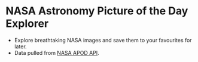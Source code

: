 # NASA Astronomy Picture of the Day Explorer
* Explore breathtaking NASA images and save them to your favourites for later.
* Data pulled from <a href='https://api.nasa.gov/' target='_blank'>NASA APOD API</a>.
